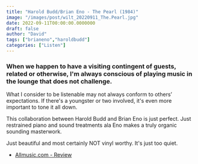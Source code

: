 ```yaml
---
title: "Harold Budd/Brian Eno - The Pearl (1984)"
image: "/images/post/wilt_20220911_The.Pearl.jpg"
date: 2022-09-11T00:00:00.0000000
draft: false
author: "David"
tags: ["brianeno","haroldbudd"]
categories: ["Listen"]
---
```

### When we happen to have a visiting contingent of guests, related or otherwise, I'm always conscious of playing music in the lounge that does not challenge.

 What I consider to be listenable may not always conform to others’ expectations. If there's a youngster or two involved, it's even more important to tone it all down.

 This collaboration between Harold Budd and Brian Eno is just perfect. Just restrained piano and sound treatments ala Eno makes a truly organic sounding masterwork.

 Just beautiful and most certainly NOT vinyl worthy. It's just too quiet.

-  [Allmusic.com - Review](https://www.allmusic.com/album/the-pearl-mw0000189937)